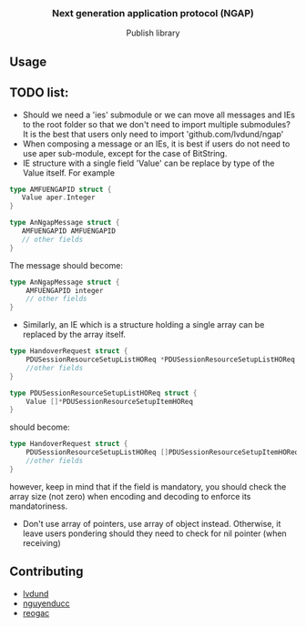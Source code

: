 <br />
<div align="center">
  <h3 align="center">Next generation application protocol (NGAP)</h3>
  <p align="center">
    Publish library
  </p>
</div>

## Usage


## TODO list:
 - Should we need a 'ies' submodule or we can move all messages and IEs to the root folder so that we don't need to import multiple submodules? It is the best that users only need to import 'github.com/lvdund/ngap'
 - When composing a message or an IEs, it is best if users do not need to use aper sub-module, except for the case of BitString.
 - IE structure with a single field 'Value' can be replace by type of the Value itself. For example

 ```go
type AMFUENGAPID struct {
	Value aper.Integer
}

type AnNgapMessage struct {
	AMFUENGAPID AMFUENGAPID
	// other fields
}
```

The message should become:

```go
type AnNgapMessage struct {
	AMFUENGAPID integer
	// other fields
}
```	

 - Similarly, an IE which is a structure holding a single array can be replaced by the array itself.
```go
type HandoverRequest struct {
	PDUSessionResourceSetupListHOReq *PDUSessionResourceSetupListHOReq
	//other fields
}

type PDUSessionResourceSetupListHOReq struct {
	Value []*PDUSessionResourceSetupItemHOReq
}

```
should become:

```go
type HandoverRequest struct {
	PDUSessionResourceSetupListHOReq []PDUSessionResourceSetupItemHOReq
	//other fields
}

```
however, keep in mind that if the field is mandatory, you should check the array size (not zero) when encoding and decoding to enforce its mandatoriness.

- Don't use array of pointers, use array of object instead. Otherwise, it leave users pondering should they need to check for nil pointer (when receiving)

## Contributing

- [lvdund](https://github.com/lvdund)
- [nguyenducc](https://github.com/nguyenducc)
- [reogac](https://github.com/reogac)
